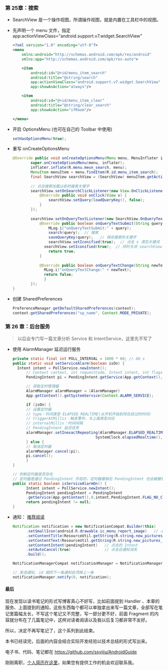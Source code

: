 ### 第 25章：搜索

- SearchView 是一个操作视图，所谓操作视图，就是内置在工具栏中的视图。

- 先声明一个 menu 文件，指定 app:actionViewClass="android.support.v7.widget.SearchView"

  ```xml
  <?xml version="1.0" encoding="utf-8"?>
  <menu
      xmlns:android="http://schemas.android.com/apk/res/android"
      xmlns:app="http://schemas.android.com/apk/res-auto">

      <item
          android:id="@+id/menu_item_search"
          android:title="@string/search"
          app:actionViewClass="android.support.v7.widget.SearchView"
          app:showAsAction="always"/>

      <item
          android:id="@+id/menu_item_clear"
          android:title="@string/clear_search"
          app:showAsAction="ifRoom"/>

  </menu>
  ```

- 开启 OptionsMenu (也可在自己的 Toolbar 中使用)

  ```java
  setHasOptionsMenu(true);
  ```

- 重写 onCreateOptionsMenu

  ```java
  @Override public void onCreateOptionsMenu(Menu menu, MenuInflater inflater) {
          super.onCreateOptionsMenu(menu, inflater);
          inflater.inflate(R.menu.meun_search, menu);
          MenuItem menuItem = menu.findItem(R.id.menu_item_search);
          final SearchView searchView = (SearchView) menuItem.getActionView();
          
          // 点击搜索加载以前的搜索关键字
          searchView.setOnSearchClickListener(new View.OnClickListener() {
              @Override public void onClick(View v) {
                  searchView.setQuery(loadQueryKey(), false);
              }
          });
    
          searchView.setOnQueryTextListener(new SearchView.OnQueryTextListener() {
              @Override public boolean onQueryTextSubmit(String query) {
                  MLog.i("onQueryTextSubmit:" + query);
                  search(query);  // 搜索
                  saveQueryKey(query);   // 保存搜索的关键字
                  searchView.setIconified(true);  // 点击 x 清空关键词
          	    searchView.setIconified(true);  // 同时关闭 searchView 视图
                  return true;
              }
            
              @Override public boolean onQueryTextChange(String newText) {
              	MLog.i("onQueryTextChange:" + newText);
              	return false;
            	}
          });
  }
  ```


- 创建 SharedPreferences

  ```java
  PreferenceManager.getDefaultSharedPreferences(context);
  context.getSharedPreferences("sp_name", Context.MODE_PRIVATE);
  ```




### 第 26 章：后台服务

> 以后会专门写一篇文章分析 Service 和 IntentService，这里先不写了

- 使用 AlarmManager 延迟运行服务

  ```Java
  private static final int POLL_INTERVAL = 1000 * 60; // 60 s
  public static void setServiceAlarm(boolean isOn) {
  	Intent intent = PollService.newIntent();
    	// Context context, int requestCode, Intent intent, int flags
    	PendingIntent pi = PendingIntent.getService(App.getContext(), 0, intent, 0);

    	// 获取定时管理器
    	AlarmManager alarmManager = (AlarmManager)
        App.getContext().getSystemService(Context.ALARM_SERVICE);

    	if (isOn) {
      	// 设置定时器
      	// type：时间类型 ELAPSED_REALTIME(从开机开始到现在经过的时间)
      	// triggerAtMillis：触发事件，与上面类型对应
      	// intervalMillis：时间间隔
      	// PendingIntent 延迟任务
      	alarmManager.setInexactRepeating(AlarmManager.ELAPSED_REALTIME,
                                       SystemClock.elapsedRealtime(), POLL_INTERVAL, pi);
    	} else {
      	// 取消定时器
      	alarmManager.cancel(pi);
      	pi.cancel();
    	}
  }

  // 判断定时器是否存在
  // 定时器是通过 PendingIntent 开启的，定时器撤销后 PendingIntent 也会被撤销
  public static boolean isServiceAlarmOn() {
    	Intent intent = PollService.newIntent();
    	PendingIntent pendingIntent = PendingIntent
      	.getService(App.getContext(),0,intent,PendingIntent.FLAG_NO_CREATE);
    	return pendingIntent != null;
  }
  ```




- 通知： [推荐阅读](http://reezy.me/p/20161228/android-notification/)

  ```java
  Notification notification = new NotificationCompat.Builder(this)
    	.setSmallIcon(android.R.drawable.ic_menu_report_image)   // 小图标
    	.setContentTitle(ResourceUtil.getString(R.string.new_pictures_title))  // 标题
    	.setContentText(ResourceUtil.getString(R.string.new_pictures_text))    // 文字
    	.setContentIntent(pendingIntent)   // 点击的 Intent
    	.setAutoCancel(true)               // 点击后通知消失
    	.build();

  NotificationManagerCompat notificationManager = NotificationManagerCompat.from(this);

  // 发送通知, id 相同下一条通知会顶掉上一条
  notificationManager.notify(0, notification);	
  ```



#### 最后

现在发现以读书笔记的形式写博客真心不好写，比如前面提到 Handler 、本章的服务、上面提到的通知，这些东西每个都可以单独拿出来写一篇文章，全部写在笔记里篇幅太长，不写这个笔记又不完整，写一部分更不好，前面 Fragment 的内容就分布在了几篇笔记中，这样对读者阅读以及我以后复习都非常不友好。

所以，决定不再写笔记了，这个系列到此结束。

本书已经读完，后面的内容会结合实际开发经验以技术总结的形式写出来。

电子书、代码、笔记都在 https://github.com/ssyijiu/AndroidGuide

刚刚离职，[个人简历在这里](https://github.com/ssyijiu/resume-public)，如果您有提供工作的机会欢迎联系我。